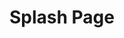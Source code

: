 ---
ee_id: '44'
site: '1'
type: '2'
long_id: 2008-021 Splash Page
url: 2008-021-splash-page
title: Splash Page
year: '2008'
medium: Website Flash Splash Page
commission:
dims:
pitch: "​Splash page done for my website."
ps: This is an actual “splash page” I made for this site, which after being up for
  only a few days drove my web traffic down to almost zero,…probably my proudest and
  stupidest web moment at the same time. If I was as hard-core as I pretend I am,
  this would still be my index.html.
live_url: http://splash.coryarcangel.com/
related:
youtube:
imgs: 2008_021_Splash_Page_Still_Database_IH.jpg
subheading:
display_year: '2008'
download:
add_credit:
add_credits:
related_code:
layout: things-i-made
---